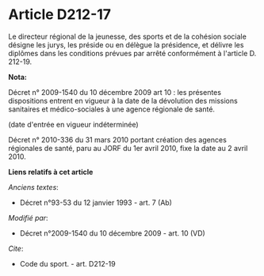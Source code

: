 # Article D212-17

Le            directeur régional de la jeunesse, des sports et de la cohésion sociale  désigne les jurys, les préside ou en
délègue la présidence, et délivre les diplômes dans les conditions prévues par arrêté conformément à l'article D. 212-19.

**Nota:**

Décret n° 2009-1540 du 10 décembre 2009 art 10 : les présentes dispositions entrent en vigueur à la date de la dévolution des
missions sanitaires et médico-sociales à une agence régionale de santé. 

(date d'entrée en vigueur indéterminée)

Décret n° 2010-336 du 31 mars 2010 portant création des agences régionales de santé, paru au JORF du 1er avril 2010, fixe la
date au 2 avril 2010.

**Liens relatifs à cet article**

_Anciens textes_:

  - Décret n°93-53 du 12 janvier 1993 - art. 7 (Ab)

_Modifié par_:

  - Décret n°2009-1540 du 10 décembre 2009 - art. 10 (VD)

_Cite_:

  - Code du sport. - art. D212-19
